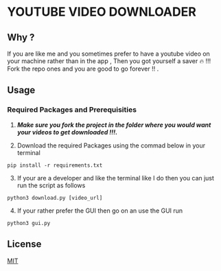 # YOUTUBE VIDEO DOWNLOADER

## Why ?

If you are like me and you sometimes prefer to have a youtube video on your machine rather than in the app , Then you got yourself a saver 🔥 !!! Fork the repo ones and you are good to go forever !! .

## Usage

### Required Packages and Prerequisities

1. **_Make sure you fork the project in the folder where you would want your videos to get downloaded !!!._**

2. Download the required Packages using the commad below in your terminal

```shell
pip install -r requirements.txt
```

3. If your are a developer and like the terminal like I do then you can just run the script as follows

```shell
python3 download.py [video_url]
```

4. If your rather prefer the GUI then go on an use the GUI run

```shell
python3 gui.py
```

## License

[MIT](https://choosealicense.com/licenses/mit/)
